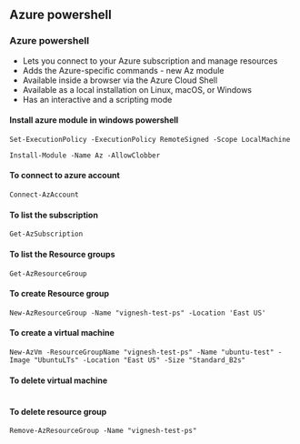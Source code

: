 ## Azure powershell

### Azure powershell
* Lets you connect to your Azure subscription and manage resources
* Adds the Azure-specific commands - new Az module
* Available inside a browser via the Azure Cloud Shell
* Available as a local installation on Linux, macOS, or Windows
* Has an interactive and a scripting mode

#### Install azure module in windows powershell
```
Set-ExecutionPolicy -ExecutionPolicy RemoteSigned -Scope LocalMachine

Install-Module -Name Az -AllowClobber
```

#### To connect to azure account
```
Connect-AzAccount
```

#### To list the subscription
```
Get-AzSubscription
```

#### To list the Resource groups
```
Get-AzResourceGroup
```

#### To create Resource group
```
New-AzResourceGroup -Name "vignesh-test-ps" -Location 'East US'
```

#### To create a virtual machine
```
New-AzVm -ResourceGroupName "vignesh-test-ps" -Name "ubuntu-test" -Image "UbuntuLTs" -Location "East US" -Size "Standard_B2s"
```

#### To delete virtual machine
```

```

#### To delete resource group
```
Remove-AzResourceGroup -Name "vignesh-test-ps"
```
